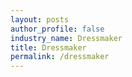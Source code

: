 ```yaml
---
layout: posts 
author_profile: false 
industry_name: Dressmaker
title: Dressmaker
permalink: /dressmaker
---
```

